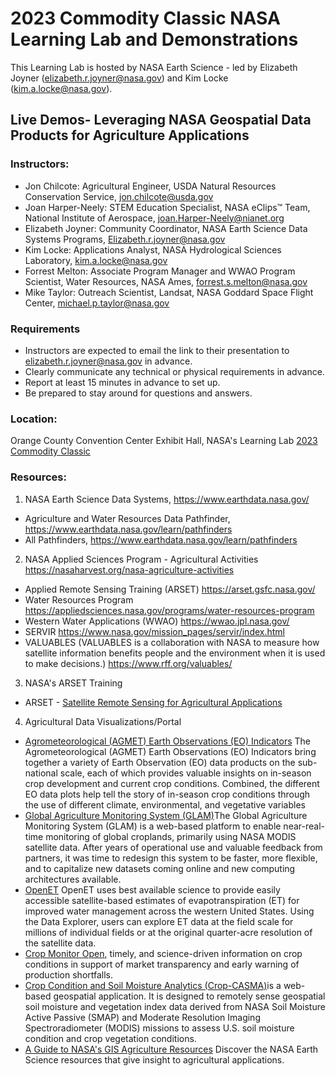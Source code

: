 # 2023 Commodity Classic NASA Learning Lab and Demonstrations

This Learning Lab is hosted by NASA Earth Science - led by Elizabeth Joyner (elizabeth.r.joyner@nasa.gov) and Kim Locke (kim.a.locke@nasa.gov).

## Live Demos- Leveraging NASA Geospatial Data Products for Agriculture Applications

### Instructors:
* Jon Chilcote: Agricultural Engineer, USDA Natural Resources Conservation Service, jon.chilcote@usda.gov
* Joan Harper-Neely: STEM Education Specialist, NASA eClips™ Team, National Institute of Aerospace, joan.Harper-Neely@nianet.org
* Elizabeth Joyner: Community Coordinator, NASA Earth Science Data Systems Programs, Elizabeth.r.joyner@nasa.gov
* Kim Locke: Applications Analyst, NASA Hydrological Sciences Laboratory,  kim.a.locke@nasa.gov  
* Forrest Melton: Associate Program Manager and WWAO Program Scientist, Water Resources, NASA Ames, forrest.s.melton@nasa.gov
* Mike Taylor: Outreach Scientist, Landsat, NASA Goddard Space Flight Center, michael.p.taylor@nasa.gov

### Requirements
* Instructors are expected to email the link to their presentation to elizabeth.r.joyner@nasa.gov in advance.
* Clearly communicate any technical or physical requirements in advance.
* Report at least 15 minutes in advance to set up.
* Be prepared to stay around for questions and answers.

### Location: 
Orange County Convention Center Exhibit Hall, NASA's Learning Lab
[2023 Commodity Classic](https://commodityclassic.com/)

### Resources:
1. NASA Earth Science Data Systems, https://www.earthdata.nasa.gov/ 
* Agriculture and Water Resources Data Pathfinder, https://www.earthdata.nasa.gov/learn/pathfinders
* All Pathfinders, https://www.earthdata.nasa.gov/learn/pathfinders

2. NASA Applied Sciences Program - Agricultural Activities <https://nasaharvest.org/nasa-agriculture-activities>
* Applied Remote Sensing Training (ARSET) <https://arset.gsfc.nasa.gov/>
* Water Resources Program <https://appliedsciences.nasa.gov/programs/water-resources-program>
* Western Water Applications (WWAO) <https://wwao.jpl.nasa.gov/>
* SERVIR <https://www.nasa.gov/mission_pages/servir/index.html>
* VALUABLES (VALUABLES is a collaboration with NASA to measure how satellite information benefits people and the environment when it is used to make decisions.) <https://www.rff.org/valuables/>

3. NASA's ARSET Training
* ARSET - [Satellite Remote Sensing for Agricultural Applications](https://appliedsciences.nasa.gov/join-mission/training?program_area=16&languages=All&source=All)
          
4. Agricultural Data Visualizations/Portal
* [Agrometeorological (AGMET) Earth Observations (EO) Indicators](https://cropmonitor.org/tools/agmet/) The Agrometeorological (AGMET) Earth Observations (EO) Indicators bring together a variety of Earth Observation (EO) data products on the sub-national scale, each of which provides valuable insights on in-season crop development and current crop conditions. Combined, the different EO data plots help tell the story of in-season crop conditions through the use of different climate, environmental, and vegetative variables
* [Global Agriculture Monitoring System (GLAM)](https://glam.nasaharvest.org/)The Global Agriculture Monitoring System (GLAM) is a web-based platform to enable near-real-time monitoring of global croplands, primarily using NASA MODIS satellite data. After years of operational use and valuable feedback from partners, it was time to redesign this system to be faster, more flexible, and to capitalize new datasets coming online and new computing architectures available.
* [OpenET](https://openetdata.org/) OpenET uses best available science to provide easily accessible satellite-based estimates of evapotranspiration (ET) for improved water management across the western United States. Using the Data Explorer, users can explore ET data at the field scale for millions of individual fields or at the original quarter-acre resolution of the satellite data.
* [Crop Monitor Open](https://cropmonitor.org/index.php/cmreports/amis-report/), timely, and science-driven information on crop conditions in support of market transparency and early warning of production shortfalls.
* [Crop Condition and Soil Moisture Analytics (Crop-CASMA)](https://nassgeo.csiss.gmu.edu/CropCASMA/)is a web-based geospatial application. It is designed to remotely sense geospatial soil moisture and vegetation index data derived from NASA Soil Moisture Active Passive (SMAP) and Moderate Resolution Imaging Spectroradiometer (MODIS) missions to assess U.S. soil moisture condition and crop vegetation conditions.
* [A Guide to NASA's GIS Agriculture Resources](https://storymaps.arcgis.com/stories/dfa71d3aa3a540418cda92532a3d70e6) Discover the NASA Earth Science resources that give insight to agricultural applications.
